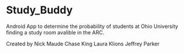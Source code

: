 # Study_Buddy
Android App to determine the probability of students at Ohio University finding a study room avalible in the ARC. 

Created by 
  Nick Maude 
  Chase King
  Laura Klions
  Jeffrey Parker
